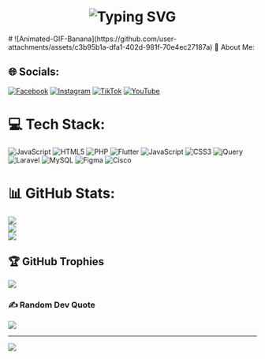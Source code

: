 <h1 align="center">
  <img src="https://readme-typing-svg.demolab.com?font=Fira+Code&weight=700&size=35&pause=1000&color=39FF14&center=true&vCenter=true&width=600&lines=🚀+Welcome+to+My+GitHub!;Hello+Everyone!;I'm Chantha🔥;" alt="Typing SVG">
</h1>
# ![Animated-GIF-Banana](https://github.com/user-attachments/assets/c3b95b1a-dfa1-402d-981f-70e4ec27187a)
💫 About Me:



## 🌐 Socials:
[![Facebook](https://img.shields.io/badge/Facebook-%231877F2.svg?logo=Facebook&logoColor=white)](https://facebook.com/https://www.facebook.com/phoeun.chantha) [![Instagram](https://img.shields.io/badge/Instagram-%23E4405F.svg?logo=Instagram&logoColor=white)](https://instagram.com/https://www.instagram.com/phouen_chantha?igsh=MWxpa3JjZTB4OGl4aw==) [![TikTok](https://img.shields.io/badge/TikTok-%23000000.svg?logo=TikTok&logoColor=white)](https://tiktok.com/@https://www.tiktok.com/@chantha123.00?_t=ZS-8uAorjDVq77&_r=1) [![YouTube](https://img.shields.io/badge/YouTube-%23FF0000.svg?logo=YouTube&logoColor=white)](https://youtube.com/@https://www.youtube.com/@pandada-video) 

# 💻 Tech Stack:
![JavaScript](https://img.shields.io/badge/javascript-%23323330.svg?style=for-the-badge&logo=javascript&logoColor=%23F7DF1E) ![HTML5](https://img.shields.io/badge/html5-%23E34F26.svg?style=for-the-badge&logo=html5&logoColor=white) ![PHP](https://img.shields.io/badge/php-%23777BB4.svg?style=for-the-badge&logo=php&logoColor=white) ![Flutter](https://img.shields.io/badge/Flutter-%2302569B.svg?style=for-the-badge&logo=Flutter&logoColor=white) ![JavaScript](https://img.shields.io/badge/javascript-%23323330.svg?style=for-the-badge&logo=javascript&logoColor=%23F7DF1E) ![CSS3](https://img.shields.io/badge/css3-%231572B6.svg?style=for-the-badge&logo=css3&logoColor=white) ![jQuery](https://img.shields.io/badge/jquery-%230769AD.svg?style=for-the-badge&logo=jquery&logoColor=white) ![Laravel](https://img.shields.io/badge/laravel-%23FF2D20.svg?style=for-the-badge&logo=laravel&logoColor=white) ![MySQL](https://img.shields.io/badge/mysql-4479A1.svg?style=for-the-badge&logo=mysql&logoColor=white) ![Figma](https://img.shields.io/badge/figma-%23F24E1E.svg?style=for-the-badge&logo=figma&logoColor=white) ![Cisco](https://img.shields.io/badge/cisco-%23049fd9.svg?style=for-the-badge&logo=cisco&logoColor=black)
# 📊 GitHub Stats:
![](https://github-readme-stats.vercel.app/api?username=PhoeunChantha&theme=dark&hide_border=false&include_all_commits=false&count_private=false)<br/>
![](https://github-readme-streak-stats.herokuapp.com/?user=PhoeunChantha&theme=dark&hide_border=false)<br/>
![](https://github-readme-stats.vercel.app/api/top-langs/?username=PhoeunChantha&theme=dark&hide_border=false&include_all_commits=false&count_private=false&layout=compact)

## 🏆 GitHub Trophies
![](https://github-profile-trophy.vercel.app/?username=PhoeunChantha&theme=radical&no-frame=false&no-bg=true&margin-w=4)

### ✍️ Random Dev Quote
![](https://quotes-github-readme.vercel.app/api?type=horizontal&theme=radical)

---
[![](https://visitcount.itsvg.in/api?id=PhoeunChantha&icon=0&color=0)](https://visitcount.itsvg.in)

<!-- Proudly created with GPRM ( https://gprm.itsvg.in ) -->
